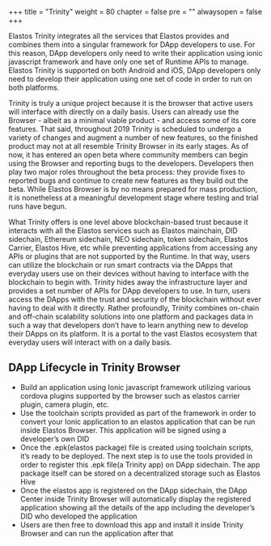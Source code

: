 +++
title = "Trinity"
weight = 80
chapter = false
pre = "<i class='fa ela-page'></i>"
alwaysopen = false
+++

Elastos Trinity integrates all the services that Elastos provides and combines them into a singular framework for DApp developers to use. For this reason, DApp developers only need to write their application using ionic javascript framework and have only one set of Runtime APIs to manage. Elastos Trinity is supported on both Android and iOS, DApp developers only need to develop their application using one set of code in order to run on both platforms.

Trinity is truly a unique project because it is the browser that active users will interface with directly on a daily basis. Users can already use the Browser - albeit as a minimal viable product - and access some of its core features. That said, throughout 2019 Trinity is scheduled to undergo a variety of changes and augment a number of new features, so the finished product may not at all resemble Trinity Browser in its early stages. As of now, it has entered an open beta where community members can begin using the Browser and reporting bugs to the developers. Developers then play two major roles throughout the beta process: they provide fixes to reported bugs and continue to create new features as they build out the beta. While Elastos Browser is by no means prepared for mass production, it is nonetheless at a meaningful development stage where testing and trial runs have begun.

What Trinity offers is one level above blockchain-based trust because it interacts with all the Elastos services such as Elastos mainchain, DID sidechain, Ethereum sidechain, NEO sidechain, token sidechain, Elastos Carrier, Elastos Hive, etc while preventing applications from accessing any APIs or plugins that are not supported by the Runtime. In that way, users can utilize the blockchain or run smart contracts via the DApps that everyday users use on their devices without having to interface with the blockchain to begin with. Trinity hides away the infrastructure layer and provides a set number of APIs for DApp developers to use. In turn, users access the DApps with the trust and security of the blockchain without ever having to deal with it directly. Rather profoundly, Trinity combines on-chain and off-chain scalability solutions into one platform and packages data in such a way that developers don’t have to learn anything new to develop their DApps on its platform. It is a portal to the vast Elastos ecosystem that everyday users will interact with on a daily basis.

## DApp Lifecycle in Trinity Browser
- Build an application using Ionic javascript framework utilizing various cordova plugins supported by the browser such as elastos carrier plugin, camera plugin, etc.
- Use the toolchain scripts provided as part of the framework in order to convert your Ionic application to an elastos application that can be run inside Elastos Browser. This application will be signed using a developer’s own DID
- Once the .epk(elastos package) file is created using toolchain scripts, it’s ready to be deployed. The next step is to use the tools provided in order to register this .epk file(a Trinity app) on DApp sidechain. The app package itself can be stored on a decentralized storage such as Elastos Hive
- Once the elastos app is registered on the DApp sidechain, the DApp Center inside Trinity Browser will automatically display the registered application showing all the details of the app including the developer’s DID who developed the application
- Users are then free to download this app and install it inside Trinity Browser and can run the application after that
